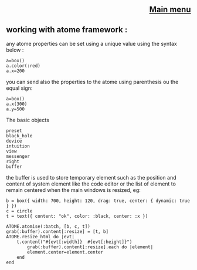 <div align="right">

[Main menu](./atome.md)
-
</div>

working with atome framework :
-
any atome properties can be set using a unique value using the syntax below :

    a=box()
    a.color(:red) 
    a.x=200


you can send also the properties to the atome using parenthesis ou the equal sign:

    a=box()
    a.x(300)
    a.y=500

The basic objects

    preset
    black_hole
    device
    intuition
    view
    messenger
    right
    buffer

the buffer is used to store temporary element such as  the position and content of system element like the code editor or the list of element to remain centered when the main windows is resized,
eg:

    b = box({ width: 700, height: 120, drag: true, center: { dynamic: true } })
    c = circle
    t = text({ content: "ok", color: :black, center: :x })

    ATOME.atomise(:batch, [b, c, t])
    grab(:buffer).content[:resize] = [t, b]
    ATOME.resize_html do |evt|
        t.content("#{evt[:width]}  #{evt[:height]}")
            grab(:buffer).content[:resize].each do |element|
            element.center=element.center
        end
    end